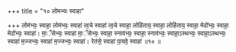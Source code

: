 +++
title = "१० लोमभ्यः स्वाहा"

+++
लोम॑भ्यः॒ स्वाहा॒ लोम॑भ्यः॒ स्वाहा॑ त्व॒चे स्वाहा॑ त्व॒चे स्वाहा॒ लोहि॑ताय॒ स्वाहा॒ लोहि॑ताय॒ स्वाहा॒ मेदो॑भ्यः॒ स्वाहा॒ मेदो॑भ्यः॒ स्वाहा॑। मा॒ँसेभ्यः॒ स्वाहा॑ मा॒ँसेभ्यः॒ स्वाहा॒ स्नाव॑भ्यः॒ स्वाहा॒ स्नाव॑भ्यः॒ स्वाहा॒ऽस्थभ्यः॒ स्वाहा॒ऽस्थभ्यः॒ स्वाहा॑ म॒ज्जभ्यः॒ स्वाहा॑ म॒ज्जभ्यः॒ स्वाहा॑। रेत॑से॒ स्वाहा॑ पा॒यवे॒ स्वाहा॑ ॥१० ॥